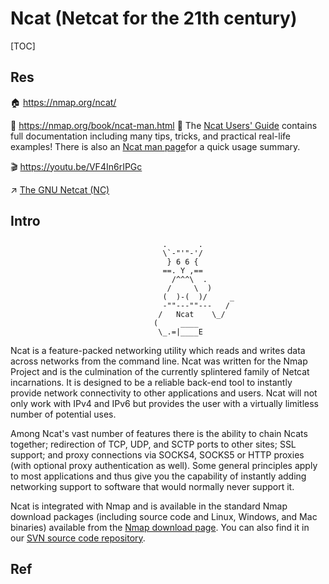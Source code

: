 # Ncat (Netcat for the 21th century)

[TOC]



## Res
🏠 https://nmap.org/ncat/

📂 https://nmap.org/book/ncat-man.html
📂 The [Ncat Users' Guide](https://nmap.org/ncat/guide/index.html) contains full documentation including many tips, tricks, and practical real-life examples! There is also an [Ncat man page](https://nmap.org/book/ncat-man.html)for a quick usage summary.

🎬 https://youtu.be/VF4In6rIPGc

↗ [The GNU Netcat (NC)](../../../../../../🔑%20CS_Core/🥷🏼%20Operating%20System%20(Tech)/Linux%20(Derived%20From%20UNIX%20Family)/🪓%20Free%20Software/Network%20Management/The%20GNU%20Netcat%20(NC).md)



## Intro
```
								  .       .       
								  \`-"'"-'/       
								   } 6 6 {        
								  ==. Y ,==       
									/^^^\  .      
								   /     \  )     
								  (  )-(  )/     _
								  -""---""---   / 
								 /   Ncat    \_/  
								(     ____        
								 \_.=|____E
```

Ncat is a feature-packed networking utility which reads and writes data across networks from the command line. Ncat was written for the Nmap Project and is the culmination of the currently splintered family of Netcat incarnations. It is designed to be a reliable back-end tool to instantly provide network connectivity to other applications and users. Ncat will not only work with IPv4 and IPv6 but provides the user with a virtually limitless number of potential uses.

Among Ncat's vast number of features there is the ability to chain Ncats together; redirection of TCP, UDP, and SCTP ports to other sites; SSL support; and proxy connections via SOCKS4, SOCKS5 or HTTP proxies (with optional proxy authentication as well). Some general principles apply to most applications and thus give you the capability of instantly adding networking support to software that would normally never support it.

Ncat is integrated with Nmap and is available in the standard Nmap download packages (including source code and Linux, Windows, and Mac binaries) available from the [Nmap download page](https://nmap.org/download). You can also find it in our [SVN source code repository](https://nmap.org/book/install.html#inst-svn).



## Ref

